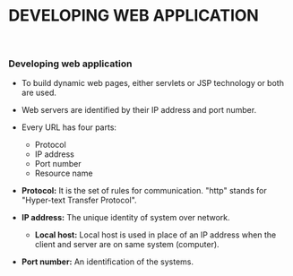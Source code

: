 # DEVELOPING WEB APPLICATION

<br>

### **Developing web application**

+ To build dynamic web pages, either servlets or JSP technology or both are used.
+ Web servers are identified by their IP address and port number.

+ Every URL has four parts:
  + Protocol
  + IP address
  + Port number
  + Resource name

+ **Protocol:** It is the set of rules for communication. "http" stands for "Hyper-text Transfer Protocol".

+ **IP address:** The unique identity of system over network.
  + **Local host:** Local host is used in place of an IP address when the client and server are on same system (computer).

+ **Port number:** An identification of the systems.
